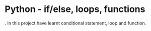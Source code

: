 # Python - if/else, loops, functions
. In this project  have learnt conditional statement, loop and function.
